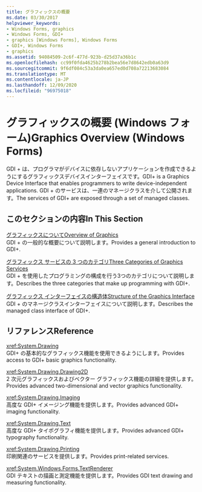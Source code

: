 ```yaml
---
title: グラフィックスの概要
ms.date: 03/30/2017
helpviewer_keywords:
- Windows Forms, graphics
- Windows Forms, GDI+
- graphics [Windows Forms], Windows Forms
- GDI+, Windows Forms
- graphics
ms.assetid: 94084509-2c6f-477d-923b-d25d37a36b1c
ms.openlocfilehash: cc99f0fda4625b278b2bea56e7d8642edb0a63d9
ms.sourcegitcommit: 9f6df084c53a3da0ea657ed0d708a72213683084
ms.translationtype: MT
ms.contentlocale: ja-JP
ms.lasthandoff: 12/09/2020
ms.locfileid: "96975018"
---
```

# <a name="graphics-overview-windows-forms"></a><span data-ttu-id="a4af4-102">グラフィックスの概要 (Windows フォーム)</span><span class="sxs-lookup"><span data-stu-id="a4af4-102">Graphics Overview (Windows Forms)</span></span>
<span data-ttu-id="a4af4-103">GDI + は、プログラマがデバイスに依存しないアプリケーションを作成できるようにするグラフィックスデバイスインターフェイスです。</span><span class="sxs-lookup"><span data-stu-id="a4af4-103">GDI+ is a Graphics Device Interface that enables programmers to write device-independent applications.</span></span> <span data-ttu-id="a4af4-104">GDI + のサービスは、一連のマネージクラスを介して公開されます。</span><span class="sxs-lookup"><span data-stu-id="a4af4-104">The services of GDI+ are exposed through a set of managed classes.</span></span>  
  
## <a name="in-this-section"></a><span data-ttu-id="a4af4-105">このセクションの内容</span><span class="sxs-lookup"><span data-stu-id="a4af4-105">In This Section</span></span>  
 [<span data-ttu-id="a4af4-106">グラフィックスについて</span><span class="sxs-lookup"><span data-stu-id="a4af4-106">Overview of Graphics</span></span>](overview-of-graphics.md)  
 <span data-ttu-id="a4af4-107">GDI + の一般的な概要について説明します。</span><span class="sxs-lookup"><span data-stu-id="a4af4-107">Provides a general introduction to GDI+.</span></span>  
  
 [<span data-ttu-id="a4af4-108">グラフィックス サービスの 3 つのカテゴリ</span><span class="sxs-lookup"><span data-stu-id="a4af4-108">Three Categories of Graphics Services</span></span>](three-categories-of-graphics-services.md)  
 <span data-ttu-id="a4af4-109">GDI + を使用したプログラミングの構成を行う3つのカテゴリについて説明します。</span><span class="sxs-lookup"><span data-stu-id="a4af4-109">Describes the three categories that make up programming with GDI+.</span></span>  
  
 [<span data-ttu-id="a4af4-110">グラフィックス インターフェイスの構造体</span><span class="sxs-lookup"><span data-stu-id="a4af4-110">Structure of the Graphics Interface</span></span>](structure-of-the-graphics-interface.md)  
 <span data-ttu-id="a4af4-111">GDI + のマネージクラスインターフェイスについて説明します。</span><span class="sxs-lookup"><span data-stu-id="a4af4-111">Describes the managed class interface of GDI+.</span></span>  
  
## <a name="reference"></a><span data-ttu-id="a4af4-112">リファレンス</span><span class="sxs-lookup"><span data-stu-id="a4af4-112">Reference</span></span>  
 <xref:System.Drawing>  
 <span data-ttu-id="a4af4-113">GDI+ の基本的なグラフィックス機能を使用できるようにします。</span><span class="sxs-lookup"><span data-stu-id="a4af4-113">Provides access to GDI+ basic graphics functionality.</span></span>  
  
 <xref:System.Drawing.Drawing2D>  
 <span data-ttu-id="a4af4-114">2 次元グラフィックスおよびベクター グラフィックス機能の詳細を提供します。</span><span class="sxs-lookup"><span data-stu-id="a4af4-114">Provides advanced two-dimensional and vector graphics functionality.</span></span>  
  
 <xref:System.Drawing.Imaging>  
 <span data-ttu-id="a4af4-115">高度な GDI+ イメージング機能を提供します。</span><span class="sxs-lookup"><span data-stu-id="a4af4-115">Provides advanced GDI+ imaging functionality.</span></span>  
  
 <xref:System.Drawing.Text>  
 <span data-ttu-id="a4af4-116">高度な GDI+ タイポグラフィ機能を提供します。</span><span class="sxs-lookup"><span data-stu-id="a4af4-116">Provides advanced GDI+ typography functionality.</span></span>  
  
 <xref:System.Drawing.Printing>  
 <span data-ttu-id="a4af4-117">印刷関連のサービスを提供します。</span><span class="sxs-lookup"><span data-stu-id="a4af4-117">Provides print-related services.</span></span>  
  
 <xref:System.Windows.Forms.TextRenderer>  
 <span data-ttu-id="a4af4-118">GDI テキストの描画と測定機能を提供します。</span><span class="sxs-lookup"><span data-stu-id="a4af4-118">Provides GDI text drawing and measuring functionality.</span></span>
